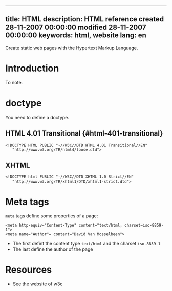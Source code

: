 -----
title: HTML
description: HTML reference 
created 28-11-2007 00:00:00
modified 28-11-2007 00:00:00
keywords: html, website
lang: en 
-----

Create static web pages with the Hypertext Markup Language.

Introduction
============

To note.

doctype
=======

You need to define a doctype.

HTML 4.01 Transitional {#html-401-transitional}
----------------------

    <!DOCTYPE HTML PUBLIC "-//W3C//DTD HTML 4.01 Transitional//EN"
       "http://www.w3.org/TR/html4/loose.dtd">

XHTML
-----

    <!DOCTYPE html PUBLIC "-//W3C//DTD XHTML 1.0 Strict//EN"
       "http://www.w3.org/TR/xhtml1/DTD/xhtml1-strict.dtd">

Meta tags
=========

`meta` tags define some properties of a page:

    <meta http-equiv="Content-Type" content="text/html; charset=iso-8859-1">
    <meta name="Author"= content="David Van Mosselbeen">

-   The first defint the content type `text/html` and the charset
    `iso-8859-1`
-   The last define the author of the page

Resources
=========

- See the website of w3c
